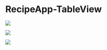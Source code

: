 # RecipeApp-TableView

![](https://user-images.githubusercontent.com/89532265/145348580-791d3390-8765-46d9-b1a6-63140146a8ee.png)

![](https://user-images.githubusercontent.com/89532265/145348787-137ef940-e937-4bb4-be60-37fb74caa99b.png)

![](https://user-images.githubusercontent.com/89532265/145348823-ba750110-13ff-493a-9485-01767dca8f53.png)
